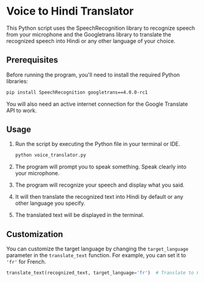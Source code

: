 # Voice to Hindi Translator

This Python script uses the SpeechRecognition library to recognize speech from your microphone and the Googletrans library to translate the recognized speech into Hindi or any other language of your choice.

## Prerequisites

Before running the program, you'll need to install the required Python libraries:

```bash
pip install SpeechRecognition googletrans==4.0.0-rc1
```

You will also need an active internet connection for the Google Translate API to work.

## Usage

1. Run the script by executing the Python file in your terminal or IDE.

   ```bash
   python voice_translator.py
   ```

2. The program will prompt you to speak something. Speak clearly into your microphone.

3. The program will recognize your speech and display what you said.

4. It will then translate the recognized text into Hindi by default or any other language you specify.

5. The translated text will be displayed in the terminal.

## Customization

You can customize the target language by changing the `target_language` parameter in the `translate_text` function. For example, you can set it to `'fr'` for French.

```python
translate_text(recognized_text, target_language='fr')  # Translate to French
```

